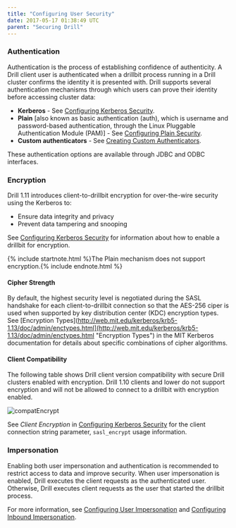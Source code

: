 ```yaml
---
title: "Configuring User Security"
date: 2017-05-17 01:38:49 UTC
parent: "Securing Drill"
---
```

### Authentication

Authentication is the process of establishing confidence of authenticity. A Drill client user is authenticated when a drillbit process running in a Drill cluster confirms the identity it is presented with.  Drill supports several authentication mechanisms through which users can prove their identity before accessing cluster data: 

* **Kerberos** - See [Configuring Kerberos Security]({{site.baseurl}}/docs/configuring-kerberos-security/).
* **Plain** [also known as basic authentication (auth), which is username and password-based authentication, through the Linux Pluggable Authentication Module (PAM)] - See [Configuring Plain Security]({{site.baseurl}}/docs/configuring-plain-security/).
* **Custom authenticators** - See [Creating Custom Authenticators]({{site.baseurl}}/docs/creating-custom-authenticators).

These authentication options are available through JDBC and ODBC interfaces.  

### Encryption

Drill 1.11 introduces client-to-drillbit encryption for over-the-wire security using the Kerberos to:

* Ensure data integrity and privacy 
* Prevent data tampering and snooping


See [Configuring Kerberos Security]({{site.baseurl}}/docs/configuring-kerberos-security/) for information about how to enable a drillbit for encryption.

{% include startnote.html %}The Plain mechanism does not support encryption.{% include endnote.html %} 
#### Cipher Strength

By default, the highest security level is negotiated during the SASL handshake for each client-to-drillbit connection so that the AES-256 ciper is used when supported by key distribution center (KDC) encryption types. See [Encryption Types](http://web.mit.edu/kerberos/krb5-1.13/doc/admin/enctypes.html](http://web.mit.edu/kerberos/krb5-1.13/doc/admin/enctypes.html "Encryption Types") in the MIT Kerberos documentation for details about specific combinations of cipher algorithms. 

#### Client Compatibility
The following table shows Drill client version compatibility with secure Drill clusters enabled with encryption. Drill 1.10 clients and lower do not support encryption and will not be allowed to connect to a drillbit with encryption enabled. 

![compatEncrypt]({{site.baseurl}}/docs/img/client-encrypt-compatibility.png)

See *Client Encryption* in [Configuring Kerberos Security]({{site.baseurl}}/docs/server-communication-paths/#configuring-kerberos-security#client-encryption) for the client connection string parameter, `sasl_encrypt` usage information.

### Impersonation

Enabling both user impersonation and authentication is recommended to restrict access to data and improve security. When user impersonation is enabled, Drill executes the client requests as the authenticated user. Otherwise, Drill executes client requests as the user that started the drillbit process. 

For more information, see [Configuring User Impersonation]({{site.baseurl}}/docs/configuring-user-impersonation/) and [Configuring Inbound Impersonation]({{site.baseurl}}/docs/configuring-inbound-impersonation/).






